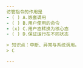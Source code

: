 ```yaml
---
访管指令的作用是
- ( ) A.嵌套调用 
- ( ) B.用户使用的命令 
- (x) C.用户态转换为核心态 
- ( ) D.保证运行在不同状态

> 知识点：中断、异常与系统调用。
> C

---
```

